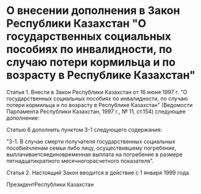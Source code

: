 # О внесении дополнения в Закон Республики Казахстан "О государственных социальных пособиях по инвалидности, по случаю потери кормильца и по возрасту в Республике Казахстан"

Статья 1. Внести в Закон Республики Казахстан от 16 июня 1997 г. "О государственных социальных пособиях по инвалидности, по случаю потери кормильца и по возрасту в Республике Казахстан" (Ведомости Парламента Республики Казахстан, 1997 г., № 11, ст.154) следующее дополнение:

Статью 6 дополнить пунктом 3-1 следующего содержания:

"3-1. В случае смерти получателя государственных социальных пособийчленам семьи либо лицу, осуществившему погребение, выплачиваетсяединовременная выплата на погребение в размере пятнадцатикратного месячногорасчетного показателя".

Статья 2. Настоящий Закон вводится в действие с 1 января 1999 года.

ПрезидентРеспублики Казахстан


